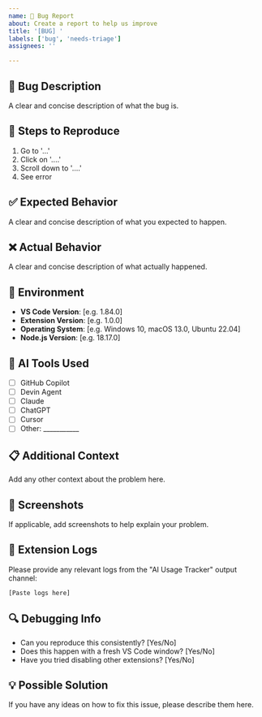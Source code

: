 ```yaml
---
name: 🐛 Bug Report
about: Create a report to help us improve
title: '[BUG] '
labels: ['bug', 'needs-triage']
assignees: ''

---
```


## 🐛 Bug Description
A clear and concise description of what the bug is.

## 🔄 Steps to Reproduce
1. Go to '...'
2. Click on '....'
3. Scroll down to '....'
4. See error

## ✅ Expected Behavior
A clear and concise description of what you expected to happen.

## ❌ Actual Behavior
A clear and concise description of what actually happened.

## 📱 Environment
- **VS Code Version**: [e.g. 1.84.0]
- **Extension Version**: [e.g. 1.0.0]
- **Operating System**: [e.g. Windows 10, macOS 13.0, Ubuntu 22.04]
- **Node.js Version**: [e.g. 18.17.0]

## 🤖 AI Tools Used
- [ ] GitHub Copilot
- [ ] Devin Agent
- [ ] Claude
- [ ] ChatGPT
- [ ] Cursor
- [ ] Other: ___________

## 📋 Additional Context
Add any other context about the problem here.

## 📸 Screenshots
If applicable, add screenshots to help explain your problem.

## 📁 Extension Logs
Please provide any relevant logs from the "AI Usage Tracker" output channel:

```
[Paste logs here]
```

## 🔍 Debugging Info
- Can you reproduce this consistently? [Yes/No]
- Does this happen with a fresh VS Code window? [Yes/No]
- Have you tried disabling other extensions? [Yes/No]

## 💡 Possible Solution
If you have any ideas on how to fix this issue, please describe them here.
